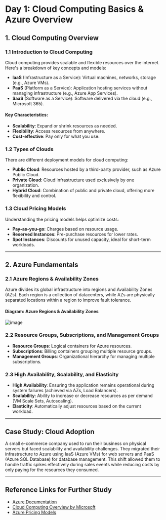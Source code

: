 # Day 1: Cloud Computing Basics & Azure Overview

## 1. Cloud Computing Overview

### 1.1 Introduction to Cloud Computing
Cloud computing provides scalable and flexible resources over the internet. Here's a breakdown of key concepts and models:
- **IaaS** (Infrastructure as a Service): Virtual machines, networks, storage (e.g., Azure VMs).
- **PaaS** (Platform as a Service): Application hosting services without managing infrastructure (e.g., Azure App Services).
- **SaaS** (Software as a Service): Software delivered via the cloud (e.g., Microsoft 365).

#### Key Characteristics:
- **Scalability**: Expand or shrink resources as needed.
- **Flexibility**: Access resources from anywhere.
- **Cost-effective**: Pay only for what you use.

### 1.2 Types of Clouds
There are different deployment models for cloud computing:
- **Public Cloud**: Resources hosted by a third-party provider, such as Azure Public Cloud.
- **Private Cloud**: Cloud infrastructure used exclusively by one organization.
- **Hybrid Cloud**: Combination of public and private cloud, offering more flexibility and control.

### 1.3 Cloud Pricing Models
Understanding the pricing models helps optimize costs:
- **Pay-as-you-go**: Charges based on resource usage.
- **Reserved Instances**: Pre-purchase resources for lower rates.
- **Spot Instances**: Discounts for unused capacity, ideal for short-term workloads.

---

## 2. Azure Fundamentals

### 2.1 Azure Regions & Availability Zones
Azure divides its global infrastructure into regions and Availability Zones (AZs). Each region is a collection of datacenters, while AZs are physically separated locations within a region to improve fault tolerance.

#### Diagram: Azure Regions & Availability Zones 

![image](https://github.com/user-attachments/assets/b79b4747-8891-43a9-9cef-b97b1c2db873)


### 2.2 Resource Groups, Subscriptions, and Management Groups
- **Resource Groups**: Logical containers for Azure resources.
- **Subscriptions**: Billing containers grouping multiple resource groups.
- **Management Groups**: Organizational hierarchy for managing multiple subscriptions.

### 2.3 High Availability, Scalability, and Elasticity
- **High Availability**: Ensuring the application remains operational during system failures (achieved via AZs, Load Balancers).
- **Scalability**: Ability to increase or decrease resources as per demand (VM Scale Sets, Autoscaling).
- **Elasticity**: Automatically adjust resources based on the current workload.

---

## Case Study: Cloud Adoption
A small e-commerce company used to run their business on physical servers but faced scalability and availability challenges. They migrated their infrastructure to Azure using IaaS (Azure VMs) for web servers and PaaS (Azure SQL Database) for database management. This shift allowed them to handle traffic spikes effectively during sales events while reducing costs by only paying for the resources they consumed.

---

## Reference Links for Further Study
- [Azure Documentation](https://docs.microsoft.com/en-us/azure/)
- [Cloud Computing Overview by Microsoft](https://azure.microsoft.com/en-us/overview/what-is-cloud-computing/)
- [Azure Pricing Models](https://azure.microsoft.com/en-us/pricing/)

